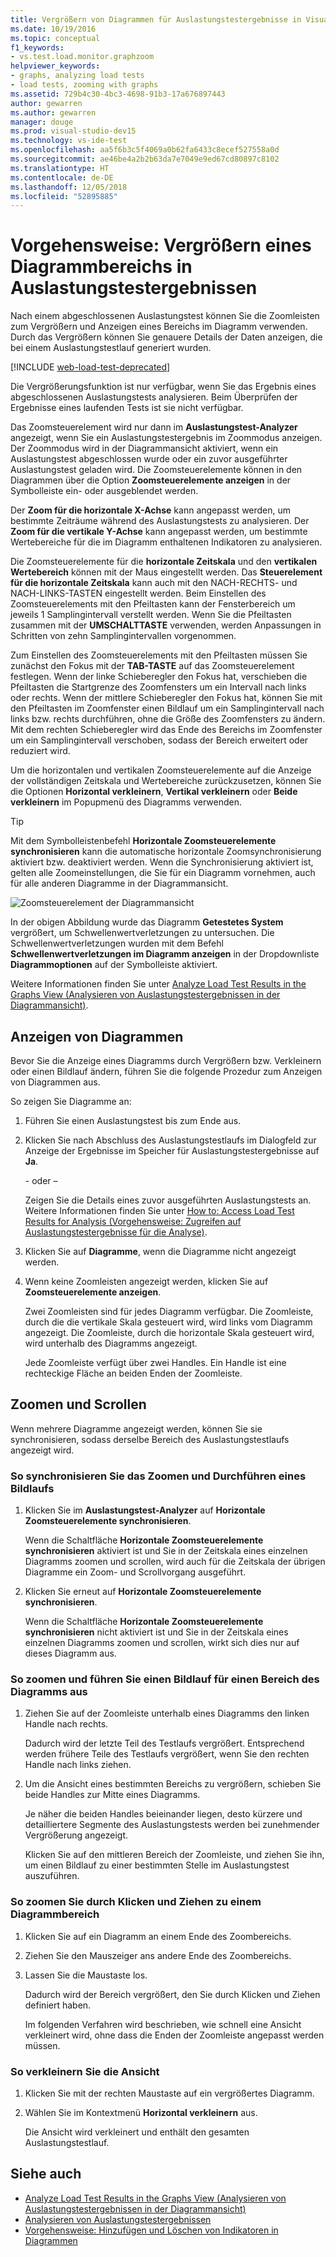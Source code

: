 ```yaml
---
title: Vergrößern von Diagrammen für Auslastungstestergebnisse in Visual Studio
ms.date: 10/19/2016
ms.topic: conceptual
f1_keywords:
- vs.test.load.monitor.graphzoom
helpviewer_keywords:
- graphs, analyzing load tests
- load tests, zooming with graphs
ms.assetid: 729b4c30-4bc3-4698-91b3-17a676897443
author: gewarren
ms.author: gewarren
manager: douge
ms.prod: visual-studio-dev15
ms.technology: vs-ide-test
ms.openlocfilehash: aa5f6b3c5f4069a0b62fa6433c8ecef527558a0d
ms.sourcegitcommit: ae46be4a2b2b63da7e7049e9ed67cd80897c8102
ms.translationtype: HT
ms.contentlocale: de-DE
ms.lasthandoff: 12/05/2018
ms.locfileid: "52895885"
---
```

# <a name="how-to-zoom-in-on-a-region-of-the-graph-in-load-test-results"></a>Vorgehensweise: Vergrößern eines Diagrammbereichs in Auslastungstestergebnissen

Nach einem abgeschlossenen Auslastungstest können Sie die Zoomleisten zum Vergrößern und Anzeigen eines Bereichs im Diagramm verwenden. Durch das Vergrößern können Sie genauere Details der Daten anzeigen, die bei einem Auslastungstestlauf generiert wurden.

[!INCLUDE [web-load-test-deprecated](includes/web-load-test-deprecated.md)]

Die Vergrößerungsfunktion ist nur verfügbar, wenn Sie das Ergebnis eines abgeschlossenen Auslastungstests analysieren. Beim Überprüfen der Ergebnisse eines laufenden Tests ist sie nicht verfügbar.

Das Zoomsteuerelement wird nur dann im **Auslastungstest-Analyzer** angezeigt, wenn Sie ein Auslastungstestergebnis im Zoommodus anzeigen. Der Zoommodus wird in der Diagrammansicht aktiviert, wenn ein Auslastungstest abgeschlossen wurde oder ein zuvor ausgeführter Auslastungstest geladen wird. Die Zoomsteuerelemente können in den Diagrammen über die Option **Zoomsteuerelemente anzeigen** in der Symbolleiste ein- oder ausgeblendet werden.

Der **Zoom für die horizontale X-Achse** kann angepasst werden, um bestimmte Zeiträume während des Auslastungstests zu analysieren. Der **Zoom für die vertikale Y-Achse** kann angepasst werden, um bestimmte Wertebereiche für die im Diagramm enthaltenen Indikatoren zu analysieren.

Die Zoomsteuerelemente für die **horizontale Zeitskala** und den **vertikalen Wertebereich** können mit der Maus eingestellt werden. Das **Steuerelement für die horizontale Zeitskala** kann auch mit den NACH-RECHTS- und NACH-LINKS-TASTEN eingestellt werden. Beim Einstellen des Zoomsteuerelements mit den Pfeiltasten kann der Fensterbereich um jeweils 1 Samplingintervall verstellt werden. Wenn Sie die Pfeiltasten zusammen mit der **UMSCHALTTASTE** verwenden, werden Anpassungen in Schritten von zehn Samplingintervallen vorgenommen.

Zum Einstellen des Zoomsteuerelements mit den Pfeiltasten müssen Sie zunächst den Fokus mit der **TAB-TASTE** auf das Zoomsteuerelement festlegen. Wenn der linke Schieberegler den Fokus hat, verschieben die Pfeiltasten die Startgrenze des Zoomfensters um ein Intervall nach links oder rechts. Wenn der mittlere Schieberegler den Fokus hat, können Sie mit den Pfeiltasten im Zoomfenster einen Bildlauf um ein Samplingintervall nach links bzw. rechts durchführen, ohne die Größe des Zoomfensters zu ändern. Mit dem rechten Schieberegler wird das Ende des Bereichs im Zoomfenster um ein Samplingintervall verschoben, sodass der Bereich erweitert oder reduziert wird.

Um die horizontalen und vertikalen Zoomsteuerelemente auf die Anzeige der vollständigen Zeitskala und Wertebereiche zurückzusetzen, können Sie die Optionen **Horizontal verkleinern**, **Vertikal verkleinern** oder **Beide verkleinern** im Popupmenü des Diagramms verwenden.

> [!TIP]
> Mit dem Symbolleistenbefehl **Horizontale Zoomsteuerelemente synchronisieren** kann die automatische horizontale Zoomsynchronisierung aktiviert bzw. deaktiviert werden. Wenn die Synchronisierung aktiviert ist, gelten alle Zoomeinstellungen, die Sie für ein Diagramm vornehmen, auch für alle anderen Diagramme in der Diagrammansicht.

![Zoomsteuerelement der Diagrammansicht](../test/media/ltest_zoomcontrol.png)

In der obigen Abbildung wurde das Diagramm **Getestetes System** vergrößert, um Schwellenwertverletzungen zu untersuchen. Die Schwellenwertverletzungen wurden mit dem Befehl **Schwellenwertverletzungen im Diagramm anzeigen** in der Dropdownliste **Diagrammoptionen** auf der Symbolleiste aktiviert.

Weitere Informationen finden Sie unter [Analyze Load Test Results in the Graphs View (Analysieren von Auslastungstestergebnissen in der Diagrammansicht)](../test/analyze-load-test-results-in-the-graphs-view.md).

## <a name="display-graphs"></a>Anzeigen von Diagrammen

Bevor Sie die Anzeige eines Diagramms durch Vergrößern bzw. Verkleinern oder einen Bildlauf ändern, führen Sie die folgende Prozedur zum Anzeigen von Diagrammen aus.

So zeigen Sie Diagramme an:

1.  Führen Sie einen Auslastungstest bis zum Ende aus.

2.  Klicken Sie nach Abschluss des Auslastungstestlaufs im Dialogfeld zur Anzeige der Ergebnisse im Speicher für Auslastungstestergebnisse auf **Ja**.

     \- oder –

     Zeigen Sie die Details eines zuvor ausgeführten Auslastungstests an. Weitere Informationen finden Sie unter [How to: Access Load Test Results for Analysis (Vorgehensweise: Zugreifen auf Auslastungstestergebnisse für die Analyse)](../test/how-to-access-load-test-results-for-analysis.md).

3.  Klicken Sie auf **Diagramme**, wenn die Diagramme nicht angezeigt werden.

4.  Wenn keine Zoomleisten angezeigt werden, klicken Sie auf **Zoomsteuerelemente anzeigen**.

     Zwei Zoomleisten sind für jedes Diagramm verfügbar. Die Zoomleiste, durch die die vertikale Skala gesteuert wird, wird links vom Diagramm angezeigt. Die Zoomleiste, durch die horizontale Skala gesteuert wird, wird unterhalb des Diagramms angezeigt.

     Jede Zoomleiste verfügt über zwei Handles. Ein Handle ist eine rechteckige Fläche an beiden Enden der Zoomleiste.

## <a name="zoom-and-scroll"></a>Zoomen und Scrollen

Wenn mehrere Diagramme angezeigt werden, können Sie sie synchronisieren, sodass derselbe Bereich des Auslastungstestlaufs angezeigt wird.

### <a name="to-synchronize-zooming-and-scrolling"></a>So synchronisieren Sie das Zoomen und Durchführen eines Bildlaufs

1.  Klicken Sie im **Auslastungstest-Analyzer** auf **Horizontale Zoomsteuerelemente synchronisieren**.

     Wenn die Schaltfläche **Horizontale Zoomsteuerelemente synchronisieren** aktiviert ist und Sie in der Zeitskala eines einzelnen Diagramms zoomen und scrollen, wird auch für die Zeitskala der übrigen Diagramme ein Zoom- und Scrollvorgang ausgeführt.

2.  Klicken Sie erneut auf **Horizontale Zoomsteuerelemente synchronisieren**.

     Wenn die Schaltfläche **Horizontale Zoomsteuerelemente synchronisieren** nicht aktiviert ist und Sie in der Zeitskala eines einzelnen Diagramms zoomen und scrollen, wirkt sich dies nur auf dieses Diagramm aus.

### <a name="to-zoom-and-scroll-to-a-region-of-the-graph"></a>So zoomen und führen Sie einen Bildlauf für einen Bereich des Diagramms aus

1.  Ziehen Sie auf der Zoomleiste unterhalb eines Diagramms den linken Handle nach rechts.

     Dadurch wird der letzte Teil des Testlaufs vergrößert. Entsprechend werden frühere Teile des Testlaufs vergrößert, wenn Sie den rechten Handle nach links ziehen.

2.  Um die Ansicht eines bestimmten Bereichs zu vergrößern, schieben Sie beide Handles zur Mitte eines Diagramms.

     Je näher die beiden Handles beieinander liegen, desto kürzere und detailliertere Segmente des Auslastungstests werden bei zunehmender Vergrößerung angezeigt.

     Klicken Sie auf den mittleren Bereich der Zoomleiste, und ziehen Sie ihn, um einen Bildlauf zu einer bestimmten Stelle im Auslastungstest auszuführen.

### <a name="to-zoom-to-a-region-of-the-graph-by-choosing-and-dragging"></a>So zoomen Sie durch Klicken und Ziehen zu einem Diagrammbereich

1. Klicken Sie auf ein Diagramm an einem Ende des Zoombereichs.

2. Ziehen Sie den Mauszeiger ans andere Ende des Zoombereichs.

3. Lassen Sie die Maustaste los.

    Dadurch wird der Bereich vergrößert, den Sie durch Klicken und Ziehen definiert haben.

   Im folgenden Verfahren wird beschrieben, wie schnell eine Ansicht verkleinert wird, ohne dass die Enden der Zoomleiste angepasst werden müssen.

### <a name="to-zoom-out"></a>So verkleinern Sie die Ansicht

1.  Klicken Sie mit der rechten Maustaste auf ein vergrößertes Diagramm.

2.  Wählen Sie im Kontextmenü **Horizontal verkleinern** aus.

     Die Ansicht wird verkleinert und enthält den gesamten Auslastungstestlauf.

## <a name="see-also"></a>Siehe auch

- [Analyze Load Test Results in the Graphs View (Analysieren von Auslastungstestergebnissen in der Diagrammansicht)](../test/analyze-load-test-results-in-the-graphs-view.md)
- [Analysieren von Auslastungstestergebnissen](../test/analyze-load-test-results-using-the-load-test-analyzer.md)
- [Vorgehensweise: Hinzufügen und Löschen von Indikatoren in Diagrammen](../test/how-to-add-and-delete-counters-on-graphs-in-load-test-results.md)